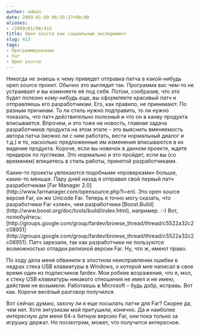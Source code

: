 ```yaml
---
author: admin
date: 2009-01-09 06:55:27+00:00
aliases:
- /2009/01/08/413
title: Open source как социальный эксперимент
slug: 413
tags:
- Программирование
- Far
- Open source
---
```


Никогда не знаешь к чему приведет отправка патча в какой-нибудь open source проект. Обычно это выглядит так. Программа вас чем-то не устраивает и вы изменяете её под себя. Потом, сообразив, что это будет полезно кому-нибудь еще, вы оформляете красивый патч и отправляешь его разработчикам. Его, как правило, не принимают. По разным причинам. То ли стиль нужно подправить, то ли нужно показать, что патч действительно полезный и что он в канву продукта вписывается. Впрочем, и это тоже не новость, главная задача разработчиков продукта на этом этапе – это выяснить вменяемость автора патча (можно ли с ним работать, вести нормальный диалог и т.д.) и то, насколько предложенные им изменения вписываются в их видение продукта. Короче, если вы новичок в данном проекте, ждите придирок по пустякам. Это нормально и это пройдет, если вы (со временем) впишетесь в стиль работы, принятой разработчиками.

<!--more-->Какие-то проекты увлекаются подобными «проверками» больше, какие-то меньше. Пару дней назад я отправил свой первый патч разработчикам [Far Manager 2.0](http://www.farmanager.com/opensource.php?l=en). Это open source версия Far, он же Unicode Far. Теперь я точно могу сказать, что разработчики Far «злее», чем разработчики [Boost.Build](http://www.boost.org/doc/tools/build/index.html), например. :-) Вот, полюбуйтесь: [http://groups.google.com/group/fardev/browse_thread/thread/c5522a32c2c08951](http://groups.google.com/group/fardev/browse_thread/thread/c5522a32c2c08951). Патч зарезали, так как разработчики не пользуются возможностью отладки релизной версии Far. Ну, что ж, имеют право. 

По ходу дела меня обвинили в злостном неисправлении ошибки в недрах стека USB клавиатуры в Windows, о которой мне написал в свое время один из подписчиков fardev. Мои робкие возражения, что я, мол, к стеку USB клавиатуры никакого отношения не имел и не имею, действия не возымели. Работаешь в Microsoft – будь добр, исправь. Вот как. Короче весёлый разговор получился.

Вот сейчас думаю, захочу ли я еще посылать патчи для Far? Скорее да, чем нет. Хотя энтузиазм мой притушили, конечно. Да и наиболее интересную для меня 64-х битную версию Far, они пока только за игрушку держат. Но посмотрим, может, что получится интересное.
